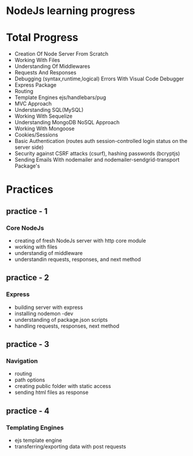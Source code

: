 # NodeJs learning progress

# Total Progress
 * Creation Of Node Server From Scratch
 * Working With Files
 * Understanding Of Middlewares
 * Requests And Responses
 * Debugging (syntax,runtime,logical) Errors With Visual Code Debugger
 * Express Package
 * Routing
 * Template Engines ejs/handlebars/pug
 * MVC Approach
 * Understanding SQL(MySQL)
 * Working With Sequelize
 * Understanding MongoDB NoSQL Approach
 * Working With Mongoose
 * Cookies/Sessions
 * Basic Authentication (routes auth session-controlled login status on the server side)
 * Security against CSRF attacks (csurf), hashing passwords   (bcryptjs)
 * Sending Emails With nodemailer and nodemailer-sendgrid-transport Package's

# Practices
## practice - 1
  ### Core NodeJs
  - creating of fresh NodeJs server with http core module
  - working with files
  - understandig of middleware
  - understandin requests, responses, and next method

## practice - 2
  ### Express
  - building server with express
  - installing nodemon -dev
  - understanding of package.json scripts
  - handling requests, responses, next method

## practice - 3
  ### Navigation
  - routing
  - path options
  - creating public folder with static access
  - sending html files as response

## practice - 4
  ### Templating Engines
  - ejs template engine
  - transferring/exporting data with post requests
